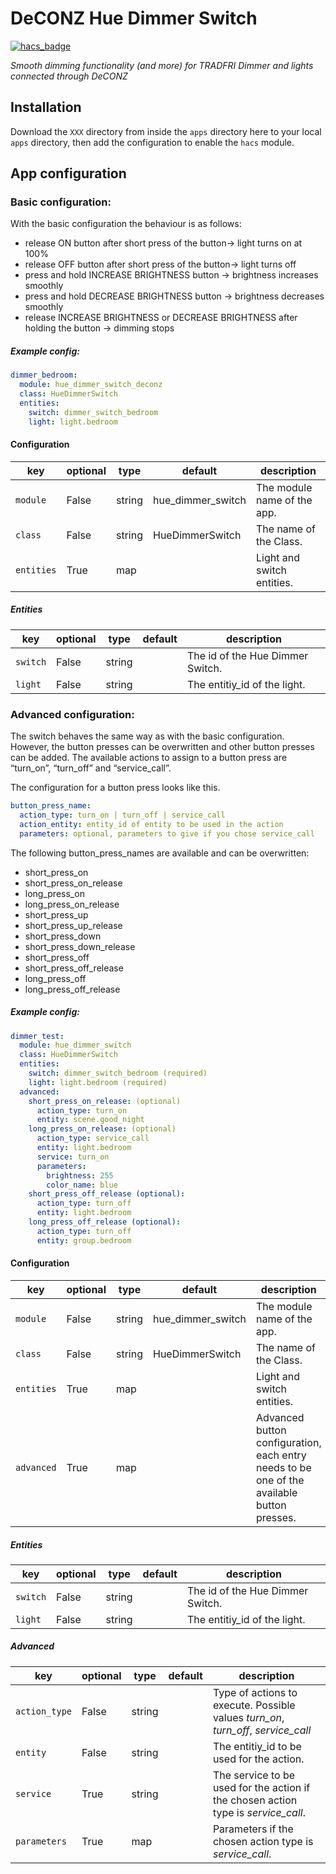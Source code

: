 # DeCONZ Hue Dimmer Switch

[![hacs_badge](https://img.shields.io/badge/HACS-Default-orange.svg?style=for-the-badge)](https://github.com/custom-components/hacs)

_Smooth dimming functionality (and more) for TRADFRI Dimmer and lights connected through DeCONZ_

## Installation

Download the `XXX` directory from inside the `apps` directory here to your local `apps` directory, then add the configuration to enable the `hacs` module.

## App configuration

### Basic configuration:
With the basic configuration the behaviour is as follows:

* release ON button after short press of the button-> light turns on at 100%
* release OFF button after short press of the button-> light turns off
* press and hold INCREASE BRIGHTNESS button -> brightness increases smoothly
* press and hold DECREASE BRIGHTNESS button -> brightness decreases smoothly
* release INCREASE BRIGHTNESS or DECREASE BRIGHTNESS after holding the button -> dimming stops

##### Example config:

```yaml
dimmer_bedroom:
  module: hue_dimmer_switch_deconz
  class: HueDimmerSwitch
  entities:
    switch: dimmer_switch_bedroom
    light: light.bedroom
```
#### Configuration
key | optional | type | default | description
-- | -- | -- | -- | --
`module` | False | string | hue_dimmer_switch | The module name of the app.
`class` | False | string | HueDimmerSwitch | The name of the Class.
`entities` | True | map | | Light and switch entities.

##### Entities
key | optional | type | default | description
-- | -- | -- | -- | --
`switch` | False | string | | The id of the Hue Dimmer Switch.
`light` | False | string | | The entitiy_id of the light.

### Advanced configuration:
The switch behaves the same way as with the basic configuration. However, the button presses can be overwritten and other button presses can be added. The available actions to assign to a button press are “turn_on”, “turn_off” and “service_call”.

The configuration for a button press looks like this.
```yaml
button_press_name:
  action_type: turn_on | turn_off | service_call
  action_entity: entity_id of entity to be used in the action
  parameters: optional, parameters to give if you chose service_call
```
The following button_press_names are available and can be overwritten:

* short_press_on
* short_press_on_release
* long_press_on
* long_press_on_release
* short_press_up
* short_press_up_release
* short_press_down
* short_press_down_release
* short_press_off
* short_press_off_release
* long_press_off
* long_press_off_release

##### Example config:

```yaml
dimmer_test:
  module: hue_dimmer_switch
  class: HueDimmerSwitch
  entities:
    switch: dimmer_switch_bedroom (required)
    light: light.bedroom (required)
  advanced:
    short_press_on_release: (optional)
      action_type: turn_on
      entity: scene.good_night
    long_press_on_release: (optional)
      action_type: service_call
      entity: light.bedroom
      service: turn_on
      parameters:
        brightness: 255
        color_name: blue
    short_press_off_release (optional):
      action_type: turn_off
      entity: light.bedroom
    long_press_off_release (optional):
      action_type: turn_off
      entity: group.bedroom
```

#### Configuration
key | optional | type | default | description
-- | -- | -- | -- | --
`module` | False | string | hue_dimmer_switch | The module name of the app.
`class` | False | string | HueDimmerSwitch | The name of the Class.
`entities` | True | map | | Light and switch entities.
`advanced` | True | map | | Advanced button configuration, each entry needs to be one of the available button presses.

##### Entities
key | optional | type | default | description
-- | -- | -- | -- | --
`switch` | False | string | | The id of the Hue Dimmer Switch.
`light` | False | string | | The entitiy_id of the light.

##### Advanced
key | optional | type | default | description
-- | -- | -- | -- | --
`action_type` | False | string | | Type of actions to execute. Possible values _turn_on_, _turn_off_, _service_call_
`entity` | False | string | | The entitiy_id to be used for the action.
`service` | True | string | | The service to be used for the action if the chosen action type is _service_call_.
`parameters` | True | map | | Parameters if the chosen action type is _service_call_.
